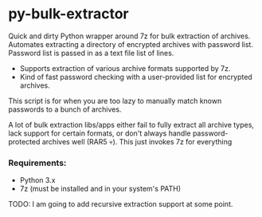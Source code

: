 # py-bulk-extractor

Quick and dirty Python wrapper around 7z for bulk extraction of archives. Automates extracting a directory of encrypted archives with password list.
Password list is passed in as a text file list of lines.

- Supports extraction of various archive formats supported by 7z.
- Kind of fast password checking with a user-provided list for encrypted archives.

This script is for when you are too lazy to manually match known passwords to a bunch of archives. 

A lot of bulk extraction libs/apps either fail to fully extract all archive types, lack support for certain formats, or don't always handle password-protected archives well (RAR5 💀). This just invokes 7z for everything 

### Requirements:
- Python 3.x
- 7z (must be installed and in your system's PATH)

TODO:
I am going to add recursive extraction support at some point.